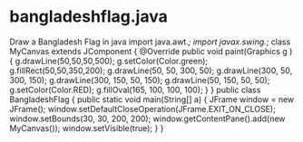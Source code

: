 # bangladeshflag.java
Draw a Bangladesh Flag in java
import java.awt.*;
import javax.swing.*;
class MyCanvas extends JComponent {
@Override 
public void paint(Graphics g )
{
g.drawLine(50,50,50,500);
g.setColor(Color.green);
g.fillRect(50,50,350,200);
g.drawLine(50, 50, 300, 50);
g.drawLine(300, 50, 300, 150);
g.drawLine(300, 150, 50, 150);
g.drawLine(50, 150, 50, 50);
g.setColor(Color.RED);
g.fillOval(165, 100, 100, 100);
}
}
public class BangladeshFlag {
public static void main(String[] a)
{
JFrame window = new JFrame();
window.setDefaultCloseOperation(JFrame.EXIT_ON_CLOSE);
window.setBounds(30, 30, 200, 200);
window.getContentPane().add(new MyCanvas());
window.setVisible(true);
}
}
